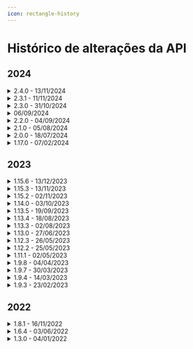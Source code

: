 ```yaml
---
icon: rectangle-history
---
```


# Histórico de alterações da API

## 2024

<details>

<summary>2.4.0 - 13/11/2024</summary>

**Foi realizado um ajuste da API de buscar dados do processo.**

* [GET/api/v2/processo/{idProcesso}](https://arquivar.gitbook.io/manual-arqsign/~/changes/kWiQBotJ7NkdrQc7NWAg/administracao/integracoes/api/metodos-disponiveis-na-api/1.-processo/1.1.get-api-v2-processo-idprocesso)
  * Este serviço permite aos Clientes, via API, buscar um processo, com seus respectivos dados do processo, signatários e documentos do processo.

**Foram também disponibilizados novos métodos:**

* [POST/api/v1/processo/{idProcesso}/buscar-anexos-signatarios](https://arquivar.gitbook.io/manual-arqsign/~/changes/kWiQBotJ7NkdrQc7NWAg/administracao/integracoes/api/metodos-disponiveis-na-api/1.-processo/1.7.post-api-v1-processo-idprocesso-buscar-anexos-signatarios)
  * Este serviço permite buscar os anexos dos signatários, informando um ou mais signatários específicos do processo.

- [GET/api/v1/processo/{idArquivoProcesso}/registro-assinaturas](https://arquivar.gitbook.io/manual-arqsign/~/changes/kWiQBotJ7NkdrQc7NWAg/administracao/integracoes/api/metodos-disponiveis-na-api/1.-processo/1.8.get-api-v1-processo-idarquivoprocesso-registro-assinaturas)
  * Este serviço permite buscar o base64 do registro de assinatura de um arquivo processo.

* [POST/api/v1/diretorio/buscar-pastas](https://arquivar.gitbook.io/manual-arqsign/~/changes/kWiQBotJ7NkdrQc7NWAg/administracao/integracoes/api/metodos-disponiveis-na-api/2.-diretorios/2.1.post-api-v1-diretorio-buscar-pastas)
  * Este serviço permite buscar os dados das pastas da conta.

- [POST/api/v1/usuarios/buscar-usuarios](https://arquivar.gitbook.io/manual-arqsign/~/changes/kWiQBotJ7NkdrQc7NWAg/administracao/integracoes/api/metodos-disponiveis-na-api/3.-usuarios/3.1.post-api-v1-usuarios-buscar-usuarios)
  * Este serviço permite buscar dados dos usuários da conta.

* [GET/api/v1/conta/papeis-signatarios](https://arquivar.gitbook.io/manual-arqsign/~/changes/kWiQBotJ7NkdrQc7NWAg/administracao/integracoes/api/metodos-disponiveis-na-api/4.-conta/4.1.get-api-v1-conta-papeis-signatarios)
  * Este serviço permite buscar os papéis de signatário da conta.

- [POST/api/v1/conta/buscar-consumo-itens-assinatura](https://arquivar.gitbook.io/manual-arqsign/~/changes/kWiQBotJ7NkdrQc7NWAg/administracao/integracoes/api/metodos-disponiveis-na-api/4.-conta/4.2.post-api-v1-conta-buscar-consumo-itens-assinatura)
  * Este serviço permite buscar a quantidade do item de envios (Envios, WhatsApp, SMS) que a conta usou em determinado período.

* [GET/api/v1/conta/dados-assinatura](https://arquivar.gitbook.io/manual-arqsign/~/changes/kWiQBotJ7NkdrQc7NWAg/administracao/integracoes/api/metodos-disponiveis-na-api/4.-conta/4.3.get-api-v1-conta-dados-assinatura)
  * Este serviço permite buscar os dados de uma conta ArqSIGN.

- [PATCH/api/v1/confwebhook/{idConfWebHook}/alterar-status](https://arquivar.gitbook.io/manual-arqsign/~/changes/kWiQBotJ7NkdrQc7NWAg/administracao/integracoes/api/metodos-disponiveis-na-api/5.-webhook/5.1.patch-api-v1-confwebhook-idconfwebhook-alterar-status)
  * Este serviço permite alterar o status das configurações de webhook.

* [POST/api/v1/confwebhook](https://arquivar.gitbook.io/manual-arqsign/~/changes/kWiQBotJ7NkdrQc7NWAg/administracao/integracoes/api/metodos-disponiveis-na-api/5.-webhook/5.2.post-api-v1-confwebhook)
  * Este serviço permite cadastrar uma configuração de webhooks.

</details>

<details>

<summary>2.3.1 - 11/11/2024</summary>

Foi realizada a descontinuidade da versão 1 (V1) dos métodos:

* POST/api/v1/processo/enviar-documento-para-assinar
* GET/api/v1/processo/{idprocesso}
* PATCH/api/v1/processo/{idProcesso}/reenviar-processo

Para mais detalhes, [clique aqui](api/metodos-disponiveis-na-api/).

</details>

<details>

<summary>2.3.0 - 31/10/2024</summary>

Foi criado em [Integrações o menu Webhoo](webhook.md)k. Seu objetivo é possibilitar ao cliente acompanhar o andamento dos processos de assinaturas dos documentos. Conforme a configuração de webhook, o usuário receberá os dados de execução dos processos por meio dos eventos/gatilhos.

</details>

<details>

<summary>06/09/2024</summary>

Criada de nova rota para a API ArqSign.

A rota [https://api.arqsign.com/](https://api.arqsign.com/) será descontinuada a partir do dia 31/10/2024, devendo todos que usam a API ArqSIGN alterar as chamadas para a nova rota: [https://api-rest.arqsign.com/](https://restapi.arqsign.com/)

A documentação oficial da API do ArqSIGN agora está na URL: [https://developers.arqsign.com/](https://developers.arqsign.com/)

Para mais detalhes clique aqui.

</details>

<details>

<summary>2.2.0 - 04/09/2024</summary>

Criada a versão dois (V2) do método:

* [PATCH api/v2/processo/reenviar-processo/{idProcesso}](api/metodos-disponiveis-na-api/patch-api-v2-processo-idprocesso-reenviar-processo.md)

Esta versão foi totalmente reestruturada permitindo que além do reenvio simples e direto de um processo, seja possível também editar dados como o tipo de envio e-mail ou WhatsApp se a conta ou tipo de assinatura assim permitir, alterar a forma de envio do código de segurança, nome do signatário, dados de assinaturas obrigatórios ou usados para validação ou preenchimento automático.

</details>

<details>

<summary>2.1.0 - 05/08/2024</summary>

Foi criado em[ Integrações o menu API](api/). Seu objetivo é disponibilizar ao cliente a(s) chave(s) de acesso que será(ão) utilizada(s) para gerenciamento e controle das requisições via API.

</details>

<details>

<summary>2.0.0 - 18/07/2024</summary>

Criada a versão dois (V2) dos seguintes métodos:

* [POST api/v2/processo/enviar-documento-para-assinar](https://manual.arquivar.com/manual-arqsign/administracao/integracoes/api/metodos-disponiveis-na-api/1.-processo/1.1.post-api-v2-processo-enviar-documento-para-assinar)

Nesta versão foram incluídos os parâmetros **gerarQrCode** e **obrigarLeitura**, além da opção de enviar mais de um documento no formato .pdf no processo.

* [GET /api/v2/processo/{idProcesso](https://manual.arquivar.com/manual-arqsign/administracao/integracoes/api/metodos-disponiveis-na-api/1.-processo/1.2.get-api-v2-processo-idprocesso)}

A nova versão do serviço de buscar o processo permite retornar todos os documentos do processo informado, o que não é possível com a utilização da versão 1 do serviço.

</details>

<details>

<summary>1.17.0 - 07/02/2024</summary>

Assinar Documento: Sistema apresentava erro ao tentar assinar documento que foi enviado pela API.

O sistema plotava a representação visual em posicionamento incorreta em documentos enviados pela API com posição manual.

</details>

## 2023

<details>

<summary>1.15.6 - 13/12/2023</summary>

Na tela do menu Integrações da Plataforma ArqSign:

1. Removido o link: Treinamento
2. Alterado a palavra "Manual do Usuário" para "Documentação API"
3. Alterado o link de "Documentação API" para o link: https://arquivar.gitbook.io/manual-arqsign/administracao/integracoes.

</details>

<details>

<summary>1.15.3 - 13/11/2023</summary>

API > Validar Email CTG: Sistema retornava erro 404 para alguns domínios.

</details>

<details>

<summary>1.15.2 - 02/11/2023</summary>

API e-commerce - Comprar Créditos: Ajustado o serviço e comprar créditos (/api/v1/compras/comprar-creditos) para receber os dados fiscais e endereço da conta.

</details>

<details>

<summary>1.14.0 - 03/10/2023</summary>

API > Enviar Documento para Assinar: Sistema não desconsiderava posição manual quando informado valor no parâmetro de página automática.

</details>

<details>

<summary>1.13.5 - 19/09/2023</summary>

O sistema exibia a senha do certificado no payload do endpoint api/v1/certificados/validar-certificado-selecionado.

</details>

<details>

<summary>1.13.4 - 18/08/2023</summary>

API ArqSign > Dados do Processo: Sistema apresentava informação de recusa da assinatura para todos os signatários. O correto é apresentar a informação nos dados do signatário quem recusou a assinatura do documento.

</details>

<details>

<summary>1.13.3 - 02/08/2023</summary>

API > Notificação: Aplicação estava apresentando o nome da conta no lugar do nome do documento, na notificação enviada para assinatura do documento.

</details>

<details>

<summary>1.13.0 - 27/06/2023</summary>

Integrações : Incluídos os links do manual e de treinamento da API ArqSign.

</details>

<details>

<summary>1.12.3 - 26/05/2023</summary>

API > Enviar Documento para Assinar: Sistema não enviava o documento com definição e página automática.

</details>

<details>

<summary>1.12.2 - 25/05/2023</summary>

API: Sistema não aplica representação visual no documento para destinatários que deveriam ter representação em página automática.

</details>

<details>

<summary>1.11.1 - 02/05/2023</summary>

API > Enviar documento para assinar: Sistema enviava documento pela API quando não existe representação visual do tipo PJ e existe configuração de Razão Social e Documento PJ como obrigatório.

API > Enviar documento para assinar: Sistema validava posição de assinatura para destinatário com ação de receber uma cópia.

API > Enviar documento para assinar: Sistema gerava marcação para assinatura na página automática para destinatário com ação de receber uma cópia.

</details>

<details>

<summary>1.9.8 - 04/04/2023</summary>

Correção das descrições dos serviços API.

</details>

<details>

<summary>1.9.7 - 30/03/2023</summary>

\[API] Enviar documento para assinar: Aplicação não valida quando são enviados parâmetros para posição automática e manual para representação visual, retornando status 200.

Assinar documento: Ao assinar um documento pelo Whatsapp, que foi enviado pela API, o sistema plota informação incorreta juntamente com a representação visual, apresentando o número de telefone do signatário no campo e-mail.

Assinar documento: Ao assinar um documento com assinatura eletrônica, que foi enviado pela API, o sistema não plota informação do certificado vinculado a assinatura.

</details>

<details>

<summary>1.9.4 - 14/03/2023</summary>

Assinar documento: Correção no loop gerado durante a assinatura, com Certificado Digital, de um documento enviado via API.

</details>

<details>

<summary>1.9.3 - 23/02/2023</summary>

API para enviar documento para assinar: não estava sendo validado a forma de envio para salvar o contato do signatário.

</details>

## 2022

<details>

<summary>1.8.1 - 16/11/2022</summary>

API > Enviar documento: Sistema permitia envia documento o mesmo e-mail na mesma ordem de assinatura.

</details>

<details>

<summary>1.6.4 - 03/06/2022</summary>

Ajuste na API de Compra: No recebimento dos dados de compra, vindos do e-commerce, quando o país era diferente do Brasil, o sistema obrigava que Tipo Pessoa, CPF/CNPJ e CEP fossem informados. Após o ajuste, estes dados não são mais obrigatórios quando país for diferente do Brasil.

</details>

<details>

<summary>1.3.0 - 04/01/2022</summary>

Incluímos mais validações de segurança na API que o e-commerce chama no ArqSign.

</details>
